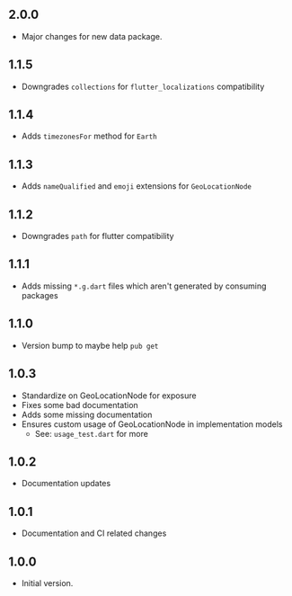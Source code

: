 ## 2.0.0

- Major changes for new data package.

## 1.1.5

- Downgrades `collections` for `flutter_localizations` compatibility

## 1.1.4

- Adds `timezonesFor` method for `Earth`

## 1.1.3

- Adds `nameQualified` and `emoji` extensions for `GeoLocationNode`

## 1.1.2

- Downgrades `path` for flutter compatibility

## 1.1.1

- Adds missing `*.g.dart` files which aren't generated by consuming packages

## 1.1.0

- Version bump to maybe help `pub get`

## 1.0.3

- Standardize on GeoLocationNode for exposure
- Fixes some bad documentation
- Adds some missing documentation
- Ensures custom usage of GeoLocationNode in implementation models
  - See: `usage_test.dart` for more

## 1.0.2

- Documentation updates

## 1.0.1

- Documentation and CI related changes

## 1.0.0

- Initial version.
